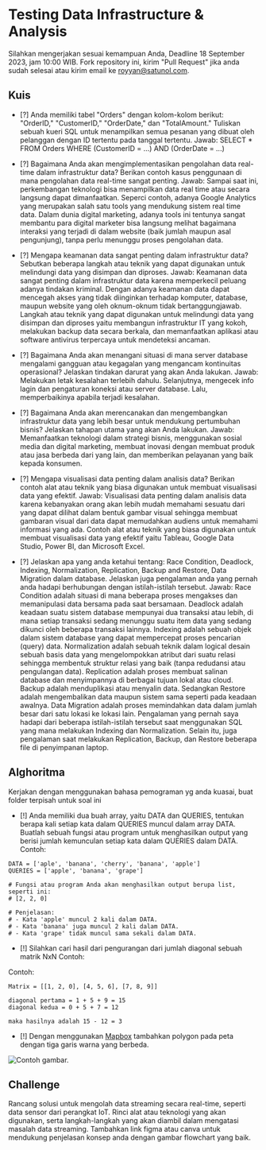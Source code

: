 # Testing Data Infrastructure & Analysis
Silahkan mengerjakan sesuai kemampuan Anda, Deadline 18 September 2023, jam 10:00 WIB. Fork repository ini, kirim "Pull Request" jika anda sudah selesai atau kirim email ke royyan@satunol.com.
## Kuis

- [?] Anda memiliki tabel "Orders" dengan kolom-kolom berikut: "OrderID," "CustomerID," "OrderDate," dan "TotalAmount." Tuliskan sebuah kueri SQL untuk menampilkan semua pesanan yang dibuat oleh pelanggan dengan ID tertentu pada tanggal tertentu.
  Jawab:
  SELECT *
  FROM Orders
  WHERE (CustomerID = ...) AND (OrderDate = ...)
  
- [?] Bagaimana Anda akan mengimplementasikan pengolahan data real-time dalam infrastruktur data? Berikan contoh kasus penggunaan di mana pengolahan data real-time sangat penting.
  Jawab:
  Sampai saat ini, perkembangan teknologi bisa menampilkan data real time atau secara langsung dapat dimanfaatkan. Seperci contoh, adanya Google Analytics yang merupakan salah satu 
  tools yang mendukung sistem real time data. Dalam dunia digital marketing, adanya tools ini tentunya sangat membantu para digital marketer bisa langsung melihat bagaimana interaksi 
  yang terjadi di dalam website (baik jumlah maupun asal pengunjung), tanpa perlu menunggu proses pengolahan data.
  
- [?] Mengapa keamanan data sangat penting dalam infrastruktur data? Sebutkan beberapa langkah atau teknik yang dapat digunakan untuk melindungi data yang disimpan dan diproses.
  Jawab:
  Keamanan data sangat penting dalam infrastruktur data karena memperkecil peluang adanya tindakan kriminal. Dengan adanya keamanan data dapat mencegah akses yang tidak diinginkan 
  terhadap komputer, database, maupun website yang oleh oknum-oknum tidak bertanggungjawab. Langkah atau teknik yang dapat digunakan untuk melindungi data yang disimpan dan diproses 
  yaitu membangun infrastruktur IT yang kokoh, melakukan backup data secara berkala, dan memanfaatkan aplikasi atau software antivirus terpercaya untuk mendeteksi ancaman.
  
- [?] Bagaimana Anda akan menangani situasi di mana server database mengalami gangguan atau kegagalan yang mengancam kontinuitas operasional? Jelaskan tindakan darurat yang akan Anda lakukan.
  Jawab:
  Melakukan letak kesalahan terlebih dahulu. Selanjutnya, mengecek info lagin dan pengaturan koneksi atau server database. Lalu, memperbaikinya apabila terjadi kesalahan.
  
- [?] Bagaimana Anda akan merencanakan dan mengembangkan infrastruktur data yang lebih besar untuk mendukung pertumbuhan bisnis? Jelaskan tahapan utama yang akan Anda lakukan.
  Jawab:
  Memanfaatkan teknologi dalam strategi bisnis, menggunakan sosial media dan digital marketing, membuat inovasi dengan membuat produk atau jasa berbeda dari yang lain, dan memberikan 
  pelayanan yang baik kepada konsumen.
  
- [?] Mengapa visualisasi data penting dalam analisis data? Berikan contoh alat atau teknik yang biasa digunakan untuk membuat visualisasi data yang efektif.
  Jawab:
  Visualisasi data penting dalam analisis data karena kebanyakan orang akan lebih mudah memahami sesuatu dari yang dapat dilihat dalam bentuk gambar visual sehingga membuat gambaran 
  visual dari data dapat memudahkan audiens untuk memahami informasi yang ada. Contoh alat atau teknik yang biasa digunakan untuk membuat visualisasi data yang efektif yaitu Tableau, 
  Google Data Studio, Power BI, dan Microsoft Excel.
  
- [?] Jelaskan apa yang anda ketahui tentang: Race Condition, Deadlock, Indexing, Normalization, Replication, Backup and Restore, Data Migration dalam database. Jelaskan juga pengalaman anda yang pernah anda hadapi berhubungan dengan istilah-istilah tersebut.
  Jawab:
  Race Condition adalah situasi di mana beberapa proses mengakses dan memanipulasi data bersama pada saat bersamaan.
  Deadlock adalah keadaan suatu sistem database mempunyai dua transaksi atau lebih, di mana setiap transaksi sedang menunggu suatu item data yang sedang dikunci oleh beberapa transaksi 
  lainnya.
  Indexing adalah sebuah objek dalam sistem database yang dapat mempercepat proses pencarian (query) data.
  Normalization adalah sebuah teknik dalam logical desain sebuah basis data yang mengelompokkan atribut dari suatu relasi sehingga membentuk struktur relasi yang baik (tanpa redudansi 
  atau pengulangan data).
  Replication adalah proses membuat salinan database dan menyimpannya di berbagai tujuan lokal atau cloud.
  Backup adalah menduplikasi atau menyalin data. Sedangkan Restore adalah mengembalikan data maupun sistem sama seperti pada keadaan awalnya.
  Data Migration adalah proses memindahkan data dalam jumlah besar dari satu lokasi ke lokasi lain.
  Pengalaman yang pernah saya hadapi dari beberapa istilah-istilah tersebut saat menggunakan SQL yang mana melakukan Indexing dan Normalization. Selain itu, juga pengalaman saat 
  melakukan Replication, Backup, dan Restore beberapa file di penyimpanan laptop. 

## Alghoritma
Kerjakan dengan menggunakan bahasa pemograman yg anda kuasai, buat folder terpisah untuk soal ini
- [!] Anda memiliki dua buah array, yaitu DATA dan QUERIES, tentukan berapa kali setiap kata dalam QUERIES muncul dalam array DATA. Buatlah sebuah fungsi atau program untuk menghasilkan output yang berisi jumlah kemunculan setiap kata dalam QUERIES dalam DATA. 
Contoh:  
```
DATA = ['aple', 'banana', 'cherry', 'banana', 'apple']
QUERIES = ['apple', 'banana', 'grape']

# Fungsi atau program Anda akan menghasilkan output berupa list, seperti ini:
# [2, 2, 0]

# Penjelasan:
# - Kata 'apple' muncul 2 kali dalam DATA.
# - Kata 'banana' juga muncul 2 kali dalam DATA.
# - Kata 'grape' tidak muncul sama sekali dalam DATA.
```
- [!] Silahkan cari hasil dari pengurangan dari jumlah diagonal sebuah matrik NxN Contoh:

Contoh:
```
Matrix = [[1, 2, 0], [4, 5, 6], [7, 8, 9]]

diagonal pertama = 1 + 5 + 9 = 15 
diagonal kedua = 0 + 5 + 7 = 12 

maka hasilnya adalah 15 - 12 = 3
```

- [!] Dengan menggunakan [Mapbox](https://docs.mapbox.com/help/glossary/mapbox-gl-js/) tambahkan polygon pada peta dengan tiga garis warna yang berbeda. 

![Contoh gambar.](mapbox.jpg)

## Challenge
Rancang solusi untuk mengolah data streaming secara real-time, seperti data sensor dari perangkat IoT. Rinci alat atau teknologi yang akan digunakan, serta langkah-langkah yang akan diambil dalam mengatasi masalah data streaming. Tambahkan link figma atau canva untuk mendukung penjelasan konsep anda dengan gambar flowchart yang baik.
